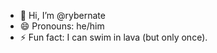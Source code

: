 - 👋 Hi, I’m @rybernate
- 😄 Pronouns: he/him
- ⚡ Fun fact: I can swim in lava (but only once).

<!---
rybernate/rybernate is a ✨ special ✨ repository because its `README.md` (this file) appears on your GitHub profile.
You can click the Preview link to take a look at your changes.
--->
